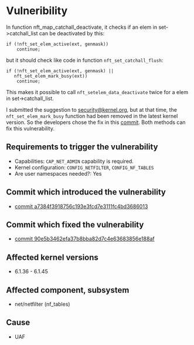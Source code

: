 # Vulneribility
 In function nft_map_catchall_deactivate, it checks if an elem in set->catchall_list can be deactivated by this:

```
if (!nft_set_elem_active(ext, genmask))
    continue;
```
but it should check like code in function  `nft_set_catchall_flush`:
```
if (!nft_set_elem_active(ext, genmask) ||
   nft_set_elem_mark_busy(ext))
    continue;
```
This makes it possible to call `nft_setelem_data_deactivate` twice for a elem in set->catchall_list.

I submitted the suggestion to security@kernel.org, but at that time, the `nft_set_elem_mark_busy` function had been removed in the latest kernel version. So the developers chose the fix in this [commit](https://git.kernel.org/pub/scm/linux/kernel/git/torvalds/linux.git/commit/?id=90e5b3462efa37b8bba82d7c4e63683856e188af). Both methods can fix this vulnerability.

## Requirements to trigger the vulnerability
 - Capabilities:  `CAP_NET_ADMIN` capability is required.
 - Kernel configuration: `CONFIG_NETFILTER`, `CONFIG_NF_TABLES`
 - Are user namespaces needed?: Yes
  
## Commit which introduced the vulnerability
 - [commit a7384f3918756c193e3fcd7e3111fc4bd3686013](https://git.kernel.org/pub/scm/linux/kernel/git/stable/linux.git/commit/net/netfilter/nf_tables_api.c?id=a7384f3918756c193e3fcd7e3111fc4bd3686013)

## Commit which fixed the vulnerability
- [commit 90e5b3462efa37b8bba82d7c4e63683856e188af](https://git.kernel.org/pub/scm/linux/kernel/git/torvalds/linux.git/commit/?id=90e5b3462efa37b8bba82d7c4e63683856e188af)

## Affected kernel versions
- 6.1.36 - 6.1.45

## Affected component, subsystem
- net/netfilter (nf_tables)

## Cause
- UAF

